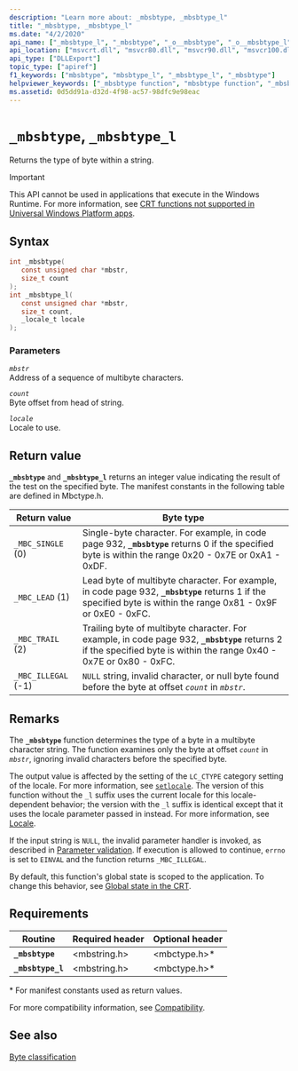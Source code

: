 ```yaml
---
description: "Learn more about: _mbsbtype, _mbsbtype_l"
title: "_mbsbtype, _mbsbtype_l"
ms.date: "4/2/2020"
api_name: ["_mbsbtype_l", "_mbsbtype", "_o__mbsbtype", "_o__mbsbtype_l"]
api_location: ["msvcrt.dll", "msvcr80.dll", "msvcr90.dll", "msvcr100.dll", "msvcr100_clr0400.dll", "msvcr110.dll", "msvcr110_clr0400.dll", "msvcr120.dll", "msvcr120_clr0400.dll", "ucrtbase.dll", "api-ms-win-crt-multibyte-l1-1-0.dll"]
api_type: ["DLLExport"]
topic_type: ["apiref"]
f1_keywords: ["mbsbtype", "mbsbtype_l", "_mbsbtype_l", "_mbsbtype"]
helpviewer_keywords: ["_mbsbtype function", "mbsbtype function", "_mbsbtype_l function", "mbsbtype_l function"]
ms.assetid: 0d5dd91a-d32d-4f98-ac57-98dfc9e98eac
---
```

# `_mbsbtype`, `_mbsbtype_l`

Returns the type of byte within a string.

> [!IMPORTANT]
> This API cannot be used in applications that execute in the Windows Runtime. For more information, see [CRT functions not supported in Universal Windows Platform apps](../../cppcx/crt-functions-not-supported-in-universal-windows-platform-apps.md).

## Syntax

```C
int _mbsbtype(
   const unsigned char *mbstr,
   size_t count
);
int _mbsbtype_l(
   const unsigned char *mbstr,
   size_t count,
   _locale_t locale
);
```

### Parameters

*`mbstr`*\
Address of a sequence of multibyte characters.

*`count`*\
Byte offset from head of string.

*`locale`*\
Locale to use.

## Return value

**`_mbsbtype`** and **`_mbsbtype_l`** returns an integer value indicating the result of the test on the specified byte. The manifest constants in the following table are defined in Mbctype.h.

| Return value | Byte type |
|---|---|
| `_MBC_SINGLE` (0) | Single-byte character. For example, in code page 932, **`_mbsbtype`** returns 0 if the specified byte is within the range 0x20 - 0x7E or 0xA1 - 0xDF. |
| `_MBC_LEAD` (1) | Lead byte of multibyte character. For example, in code page 932, **`_mbsbtype`** returns 1 if the specified byte is within the range 0x81 - 0x9F or 0xE0 - 0xFC. |
| `_MBC_TRAIL` (2) | Trailing byte of multibyte character. For example, in code page 932, **`_mbsbtype`** returns 2 if the specified byte is within the range 0x40 - 0x7E or 0x80 - 0xFC. |
| `_MBC_ILLEGAL` (-1) | `NULL` string, invalid character, or null byte found before the byte at offset *`count`* in *`mbstr`*. |

## Remarks

The **`_mbsbtype`** function determines the type of a byte in a multibyte character string. The function examines only the byte at offset *`count`* in *`mbstr`*, ignoring invalid characters before the specified byte.

The output value is affected by the setting of the `LC_CTYPE` category setting of the locale. For more information, see [`setlocale`](setlocale-wsetlocale.md). The version of this function without the `_l` suffix uses the current locale for this locale-dependent behavior; the version with the `_l` suffix is identical except that it uses the locale parameter passed in instead. For more information, see [Locale](../locale.md).

If the input string is `NULL`, the invalid parameter handler is invoked, as described in [Parameter validation](../parameter-validation.md). If execution is allowed to continue, `errno` is set to `EINVAL` and the function returns `_MBC_ILLEGAL`.

By default, this function's global state is scoped to the application. To change this behavior, see [Global state in the CRT](../global-state.md).

## Requirements

| Routine | Required header | Optional header |
|---|---|---|
| **`_mbsbtype`** | \<mbstring.h> | \<mbctype.h>* |
| **`_mbsbtype_l`** | \<mbstring.h> | \<mbctype.h>* |

\* For manifest constants used as return values.

For more compatibility information, see [Compatibility](../compatibility.md).

## See also

[Byte classification](../byte-classification.md)

